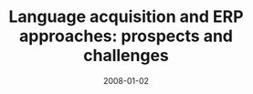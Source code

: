 ---
title: "Language acquisition and ERP approaches: prospects and challenges"
collection: publications
permalink: /publication/2008_language-acquisition-and-erp-approaches:-prospects
date: 2008-01-02
year: 2008
venue: 'Early Language Development: Bridging Brain and Behaviour'
authors: 'Poeppel D &amp; Omaki A'
number: '13'
citation: 'Poeppel D &amp; Omaki A (2008). Language acquisition and ERP approaches: prospects and challenges. In: Early Language Development: Bridging Brain and Behaviour.'
category: 'chapter'
editor: 'Friederici A &amp; Thierry G (ed.)'
---